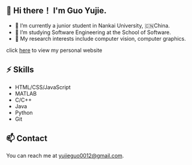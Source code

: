 ## 👋 Hi there！ I'm Guo Yujie.

- :school: I’m currently a junior student in Nankai University, :cn:China.
- 🌱 I’m studying Software Engineering at the School of Software.
- 🔭 My research interests include computer vision, computer graphics.

click [here](http:guoyujie.cn) to view my personal website

## ⚡ Skills

- HTML/CSS/JavaScript
- MATLAB
- C/C++
- Java
- Python
- Git

## 📫 Contact

You can reach me at yujieguo0012@gmail.com.

<!--
**Yujie-G/Yujie-G** is a ✨ _special_ ✨ repository because its `README.md` (this file) appears on your GitHub profile.

Here are some ideas to get you started:

-  I’m currently working on ...
-  I’m currently learning ...
- 👯 I’m looking to collaborate on ...
- 🤔 I’m looking for help with ...
- 💬 Ask me about ...
- 📫 How to reach me: ...
- 😄 Pronouns: ...
- ⚡ Fun fact: ...
-->
